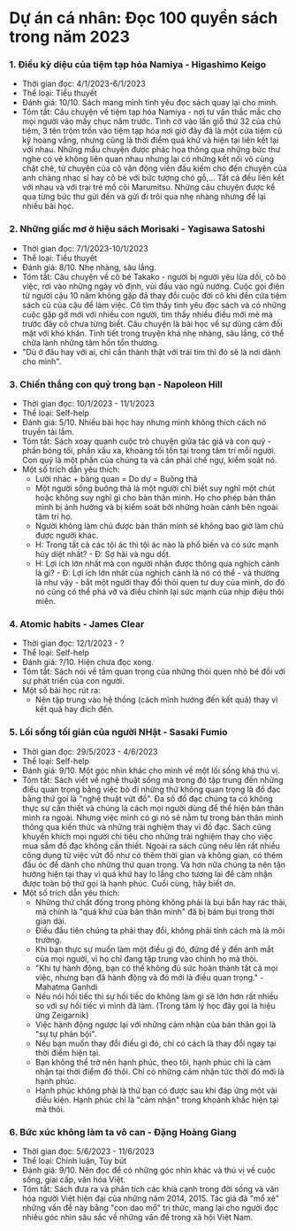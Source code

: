 # Dự án cá nhân: Đọc 100 quyển sách trong năm 2023

### 1. Điều kỳ diệu của tiệm tạp hóa Namiya - Higashimo Keigo
- Thời gian đọc: 4/1/2023-6/1/2023
- Thể loại: Tiểu thuyết
- Đánh giá: 10/10. Sách mang mình tình yêu đọc sách quay lại cho mình.
- Tóm tắt: Câu chuyện về tiệm tạp hóa Namiya - nơi tư vấn thắc mắc cho mọi người vào mấy chục năm trước. Tình cờ vào lần giỗ thứ 32 của chủ tiệm, 3 tên trộm trốn vào tiệm tạp hóa nơi giờ đây đã là một cửa tiệm cũ kỹ hoang vắng, nhưng cũng là thời điểm quá khứ và hiện tại liên kết lại với nhau. Những mẩu chuyện được phác họa thông qua những bức thư nghe có vẻ không liên quan nhau nhưng lại có những kết nối vô cùng chặt chẽ, từ chuyện của cô vận động viên đấu kiếm cho đến chuyện của anh chàng nhạc sĩ hay cô bé với bức tượng chó gỗ,... Tất cả đều liên kết với nhau và với trại trẻ mồ côi Marumitsu. Những câu chuyện được kể qua từng bức thư gửi đến và gửi đi trôi qua nhẹ nhàng nhưng để lại nhiều bài học.

### 2. Những giấc mơ ở hiệu sách Morisaki - Yagisawa Satoshi
- Thời gian đọc: 7/1/2023-10/1/2023
- Thể loại: Tiểu thuyết
- Đánh giá: 8/10. Nhẹ nhàng, sâu lắng.
- Tóm tắt: Câu chuyện về cô bé Takako - người bị người yêu lừa dối, cô bỏ việc, rơi vào những ngày vô định, vùi đầu vào ngủ nướng. Cuộc gọi điện từ người cậu 10 năm không gặp đã thay đổi cuộc đời cô khi đến cửa tiệm sách cũ của cậu để làm việc. Cô tìm thấy tình yêu đọc sách và có những cuộc gặp gỡ mới với nhiều con người, tìm thấy nhiều điều mới mẻ mà trước đây cô chưa từng biết. Câu chuyện là bài học về sự dũng cảm đối mặt với khó khăn. Tình tiết trong truyện khá nhẹ nhàng, sâu lắng, có thể chữa lành những tâm hồn tổn thương.
- "Dù ở đâu hay với ai, chỉ cần thành thật với trái tim thì đó sẽ là nơi dành cho mình".

### 3. Chiến thắng con quỷ trong bạn - Napoleon Hill
- Thời gian đọc: 10/1/2023 - 11/1/2023
- Thể loại: Self-help
- Đánh giá: 5/10. Nhiều bài học hay nhưng mình không thích cách nó truyền tải lắm.
- Tóm tắt: Sách xoay quanh cuộc trò chuyện giữa tác giả và con quỷ - phần bóng tối, phần xấu xa, khoảng tối tồn tại trong tâm trí mỗi người. Con quỷ là một phần của chúng ta và cần phải chế ngự, kiểm soát nó.
- Một số trích dẫn yêu thích:
  - Lười nhác + bàng quan = Do dự = Buông thả
  - Một người sống buông thả là một người chỉ biết suy nghĩ một chút hoặc không suy nghĩ gì cho bản thân mình. Họ cho phép bản thân mình bị ảnh hưởng và bị kiểm soát bởi những hoàn cảnh bên ngoài tâm trí họ.
  - Người không làm chủ được bản thân mình sẽ không bao giờ làm chủ được người khác.
  - H: Trong tất cả các tội ác thì tội ác nào là phổ biến và có sức mạnh hủy diệt nhất? - Đ: Sợ hãi và ngu dốt.
  - H: Lợi ích lớn nhất mà con người nhận được thông qua nghịch cảnh là gì? - Đ: Lợi ích lớn nhất của nghịch cảnh là nó có thể - và thường là như vậy - bắt một người thay đổi thói quen tư duy của mình, do đó nó cũng có thể phá vỡ và điều chỉnh lại sức mạnh của nhịp điệu thôi miên.

### 4. Atomic habits - James Clear
- Thời gian đọc: 12/1/2023 - ?
- Thể loại: Self-help
- Đánh giá: ?/10. Hiện chưa đọc xong.
- Tóm tắt: Sách nói về tầm quan trọng của những thói quen nhỏ bé đối với sự phát triển của con người.
- Một số bài học rút ra:
  - Nên tập trung vào hệ thống (cách mình hướng đến kết quả) thay vì kết quả hay đích đến.

### 5. Lối sống tối giản của người NHật - Sasaki Fumio
- Thời gian đọc: 29/5/2023 - 4/6/2023
- Thể loại: Self-help
- Đánh giá: 9/10. Một góc nhìn khác cho mình về một lối sống khá thú vị.
- Tóm tắt: Sách viết về nghệ thuật sống mà trong đó tập trung đến những điều quan trọng bằng việc bỏ đi những thứ không quan trọng là đồ đạc bằng thứ gọi là "nghệ thuật vứt đồ". Đa số đồ đạc chúng ta có không thực sự cần thiết và chúng là cách mọi người dùng để thể hiện bản thân mình ra ngoài. Nhưng việc mình có gì nó sẽ nằm tự trong bản thân mình thông qua kiến thức và những trải nghiệm thay vì đồ đạc. Sách cũng khuyến khích mọi người chi tiêu cho những trải nghiệm thay cho việc mua sắm đồ đạc không cần thiết. Ngoài ra sách cũng nêu lên rất nhiều công dụng từ việc vứt đồ như có thêm thời gian và không gian, có thêm đầu óc để dành cho những thứ quan trọng. Và hơn nữa chúng ta nên tận hưởng hiện tại thay vì quá khứ hay lo lắng cho tương lai để cảm nhận được toàn bộ thứ gọi là hạnh phúc. Cuối cùng, hãy biết ơn.
- Một số trích dẫn yêu thích:
  - Những thứ chất đống trong phòng không phải là bụi bẩn hay rác thải, mà chính là "quá khứ của bản thân mình" đã bị bám bụi trong thời gian dài.
  - Điều đầu tiên chúng ta phải thay đổi, không phải tính cách mà là môi trường.
  - Khi bạn thực sự muốn làm một điều gì đó, đừng để ý đến ánh mắt của mọi người, vì họ chỉ đang tập trung vào chính họ mà thôi.
  - "Khi tự hành động, bạn có thế không đủ sức hoàn thành tất cả mọi việc, nhưng bạn đã hành động và đó mới là điều quan trọng." - Mahatma Ganhdi
  - Nếu nói hối tiếc thì sự hối tiếc do không làm gì sẽ lớn hơn rất nhiều so với sự hối tiếc vì mình đã làm. (Trong tâm lý học đây gọi là hiệu ứng Zeigarnik)
  - Việc hành động ngược lại với những cảm nhận của bản thân gọi là "sự tự phản bội".
  - Nếu bạn muốn thay đổi điều gì đó, chỉ có cách là thay đổi ngay tại thời điểm hiện tại.
  - Bạn không thể trở nên hạnh phúc, theo tôi, hạnh phúc chỉ là cảm nhận tại thời điểm đó thôi. Chỉ có những cảm nhận tức thời đó mới là hạnh phúc.
  - Hạnh phúc không phải là thứ bạn có được sau khi đáp ứng một vài điều kiện. Hạnh phúc chỉ là "cảm nhận" trong khoảnh khắc hiện tại mà thôi.

### 6. Bức xúc không làm ta vô can - Đặng Hoàng Giang
- Thời gian đọc: 5/6/2023 - 11/6/2023
- Thể loại: Chính luận, Tùy bút
- Đánh giá: 9/10. Nên đọc để có những góc nhìn khác và thú vị về cuộc sống, giai cấp, văn hóa Việt.
- Tóm tắt: Sách đưa ra và phân tích các khía cạnh trong đời sống và văn hóa người Việt hiện đại của những năm 2014, 2015. Tác giả đã "mổ xẻ" những vấn đề này bằng "con dao mổ" tri thức, mang lại cho người đọc nhiều góc nhìn sâu sắc về những vấn đề trong xã hội Việt Nam.
